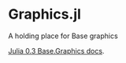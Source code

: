 # Graphics.jl
A holding place for Base graphics

[Julia 0.3 Base.Graphics docs](http://docs.julialang.org/en/release-0.3/stdlib/graphics/).
